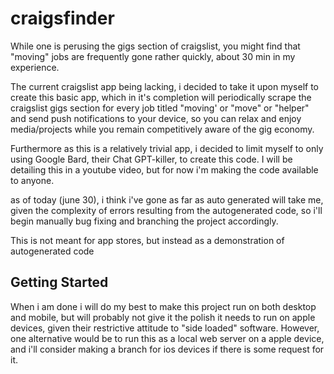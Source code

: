 # craigsfinder

While one is perusing the gigs section of craigslist, you might find that "moving" jobs are frequently gone rather quickly, about 30 min in my experience. 

The current craigslist app being lacking, i decided to take it upon myself to create this basic app, which in it's completion will periodically scrape the craigslist gigs section for every job titled "moving' or "move" or "helper" and send push notifications to your device, so you can relax and enjoy media/projects while you remain competitively aware of the gig economy. 

Furthermore as this is a relatively  trivial app, i decided to limit myself to only using Google Bard, their Chat GPT-killer, to create this code. I will be detailing this in a youtube video, but for now 
i'm making the code available to anyone. 

as of today (june 30), i think i've gone as far as auto generated will take me, given the complexity of errors resulting from the autogenerated code, so i'll begin manually bug fixing and branching the project accordingly. 

This is not meant for app stores, but instead as a demonstration of autogenerated code 

## Getting Started

When i am done i will do my best to make this project run on both desktop and mobile, but will probably not give it the polish it needs to run on apple devices, given their restrictive attitude to "side loaded" software. However, one alternative would be to run this as a local web server on a apple device, and i'll consider making a branch for ios devices if there is some request for it. 
